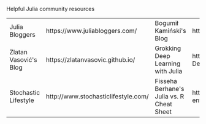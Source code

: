 Helpful Julia community resources

<table style="width:100%">
  <tr>
    <td>Julia Bloggers</td>
    <td>https://www.juliabloggers.com/</td>
    <td> Bogumił Kamiński's Blog</td>
    <td>https://bkamins.github.io/</td>
  </tr>
  <tr>
    <td>Zlatan Vasović's Blog</td>
    <td>https://zlatanvasovic.github.io/</td>
    <td>Grokking Deep Learning with Julia</td>
    <td>https://github.com/deepaksuresh/Grokking-Deep-Learning-with-Julia</td>  
  </tr>
  <tr>
    <td>Stochastic Lifestyle</td>
    <td>http://www.stochasticlifestyle.com/</td>
    <td>Fisseha Berhane's Julia vs. R Cheat Sheet </td>
    <td>https://datascience-enthusiast.com/R/R_Julia_cheat_sheet.html</td>
  </tr>
</table>